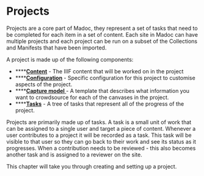 # Projects

Projects are a core part of Madoc, they represent a set of tasks that need to be completed for each item in a set of content. Each site in Madoc can have multiple projects and each project can be run on a subset of the Collections and Manifests that have been imported.

A project is made up of the following components:

* \*\*\*\*[**Content**](adding-content-to-a-project.md) - The IIIF content that will be worked on in the project
* \*\*\*\*[**Configuration**](configuring-a-project.md) - Specific configuration for this project to customise aspects of the project.
* \*\*\*\*[**Capture model** ](../capture-models/)- A template that describes what information you want to crowdsource for each of the canvases in the project. 
* \*\*\*\*[**Tasks**](../tasks/) - A tree of tasks that represent all of the progress of the project.

Projects are primarily made up of tasks. A task is a small unit of work that can be assigned to a single user and target a piece of content. Whenever a user contributes to a project it will be recorded as a task. This task will be visible to that user so they can go back to their work and see its status as it progresses. When a contribution needs to be reviewed - this also becomes another task and is assigned to a reviewer on the site. 

This chapter will take you through creating and setting up a project.

